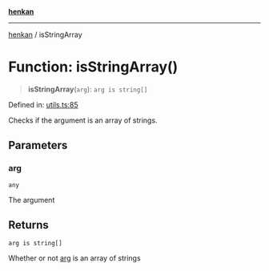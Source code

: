 [**henkan**](../README.md)

***

[henkan](../README.md) / isStringArray

# Function: isStringArray()

> **isStringArray**(`arg`): `arg is string[]`

Defined in: [utils.ts:85](https://github.com/Ronokof/Henkan/blob/207e0013c3766c7ef3adabde09be5f84497f2607/src/utils.ts#L85)

Checks if the argument is an array of strings.

## Parameters

### arg

`any`

The argument

## Returns

`arg is string[]`

Whether or not [arg](#isstringarray) is an array of strings
